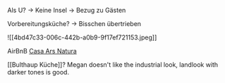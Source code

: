 Als U? -> Keine Insel -> Bezug zu Gästen

Vorbereitungsküche? -> Bisschen übertrieben

![[4bd47c33-006c-442b-a0b9-9f17ef721153.jpeg]]

AirBnB [Casa Ars Natura](https://www.airbnb.com/rooms/38083307?source_impression_id=p3_1666030403_ux0sHhhMXzWXfpo0)

[[Bulthaup Küche]]? Megan doesn't like the industrial look, landlook with darker tones is good.
